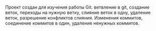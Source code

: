 Проект создан для изучения работы Git.
ветвление в git, создание веток, переходы на нужную ветку, 
слияние веток в одну, удаление веток, разрешение конфликтов слияния. 
Изменения коммитов, соединение коммитов в один, 
удаление ненужных коммитов.
